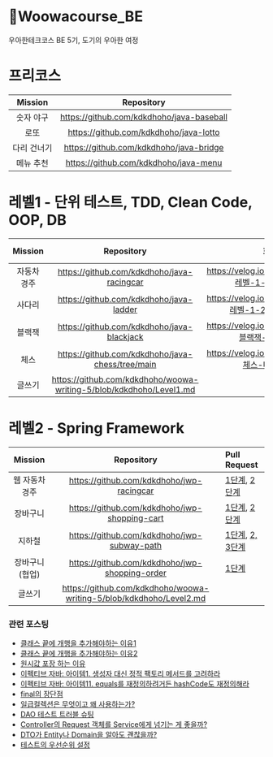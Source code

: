 # 🚀Woowacourse_BE

우아한테크코스 BE 5기, 도기의 우아한 여정

# 프리코스

| Mission |                Repository                 |
|:-------:|:-----------------------------------------:|
|  숫자 야구  | https://github.com/kdkdhoho/java-baseball |
|   로또    |  https://github.com/kdkdhoho/java-lotto   |
| 다리 건너기  |  https://github.com/kdkdhoho/java-bridge  |
|  메뉴 추천  |   https://github.com/kdkdhoho/java-menu   |

# 레벨1 - 단위 테스트, TDD, Clean Code, OOP, DB

| Mission |                             Repository                              |                      회고록                       | Pull Request                                                                                                                 |
|:-------:|:-------------------------------------------------------------------:|:----------------------------------------------:|:-----------------------------------------------------------------------------------------------------------------------------|
| 자동차 경주  |             https://github.com/kdkdhoho/java-racingcar              |  https://velog.io/@donghokim1998/레벨-1-1주차-회고록  | [1단계](https://github.com/woowacourse/java-racingcar/pull/506), [2단계](https://github.com/woowacourse/java-racingcar/pull/577) |
|   사다리   |               https://github.com/kdkdhoho/java-ladder               | https://velog.io/@donghokim1998/레벨-1-2-3주차-회고록 | [1단계](https://github.com/woowacourse/java-ladder/pull/57), [2단계](https://github.com/woowacourse/java-ladder/pull/179)        |
|   블랙잭   |             https://github.com/kdkdhoho/java-blackjack              |   https://velog.io/@donghokim1998/블랙잭-미션-회고록   | [1단계](https://github.com/woowacourse/java-blackjack/pull/475), [2단계](https://github.com/woowacourse/java-blackjack/pull/523) |
|   체스    |          https://github.com/kdkdhoho/java-chess/tree/main           |   https://velog.io/@donghokim1998/체스-미션-회고록    | [1, 2단계](https://github.com/woowacourse/java-chess/pull/512), [3, 4단계](https://github.com/woowacourse/java-chess/pull/551)   |
|   글쓰기   | https://github.com/kdkdhoho/woowa-writing-5/blob/kdkdhoho/Level1.md |                                                |                                                                                                                              |

# 레벨2 - Spring Framework

| Mission  |                             Repository                              | Pull Request                                                                                                                       |
|:--------:|:-------------------------------------------------------------------:|:-----------------------------------------------------------------------------------------------------------------------------------|
| 웹 자동차 경주 |              https://github.com/kdkdhoho/jwp-racingcar              | [1단계](https://github.com/woowacourse/jwp-racingcar/pull/27), [2단계](https://github.com/woowacourse/jwp-racingcar/pull/104)          |
|   장바구니   |            https://github.com/kdkdhoho/jwp-shopping-cart            | [1단계](https://github.com/woowacourse/jwp-shopping-cart/pull/197), [2단계](https://github.com/woowacourse/jwp-shopping-cart/pull/288) |
|   지하철    |             https://github.com/kdkdhoho/jwp-subway-path             | [1단계](https://github.com/woowacourse/jwp-subway-path/pull/84), [2, 3단계](https://github.com/woowacourse/jwp-subway-path/pull/175)   |
| 장바구니(협업) |           https://github.com/kdkdhoho/jwp-shopping-order            | [1단계](https://github.com/woowacourse/jwp-shopping-order/pull/82)                                                                   |
|   글쓰기    | https://github.com/kdkdhoho/woowa-writing-5/blob/kdkdhoho/Level2.md |                                                                                                                                    |

### 관련 포스팅

- [클래스 끝에 개행을 추가해야하는 이유1](https://velog.io/@doondoony/posix-eol)
- [클래스 끝에 개행을 추가해야하는 이유2](https://seongwon.dev/Git/20220303-%ED%8C%8C%EC%9D%BC%EC%9D%98_%EB%A7%88%EC%A7%80%EB%A7%89_%EA%B0%9C%ED%96%89/)
- [원시값 포장 하는 이유](https://tecoble.techcourse.co.kr/post/2020-05-29-wrap-primitive-type/)
- [이펙티브 자바: 아이템1. 생성자 대신 정적 팩토리 메서드를 고려하라](https://sun-22.tistory.com/84)
- [이펙티브 자바: 아이템11. equals를 재정의하려거든 hashCode도 재정의해라](https://github.com/woowacourse-study/2022-effective-java/blob/main/03%EC%9E%A5/%EC%95%84%EC%9D%B4%ED%85%9C_11/equals%EB%A5%BC_%EC%9E%AC%EC%A0%95%EC%9D%98%ED%95%98%EB%A0%A4%EA%B1%B0%EB%93%A0_hashCode%EB%8F%84_%EC%9E%AC%EC%A0%95%EC%9D%98%ED%95%98%EB%9D%BC.md)
- [final의 장단점](https://velog.io/@donghokim1998/final-키워드의-장단점)
- [일급컬렉션은 무엇이고 왜 사용하는가?](https://prolog.techcourse.co.kr/studylogs/3150)
- [DAO 테스트 트러블 슈팅](https://prolog.techcourse.co.kr/studylogs/3198)
- [Controller의 Request 객체를 Service에게 넘기는 게 좋을까?](https://prolog.techcourse.co.kr/studylogs/3206)
- [DTO가 Entity나 Domain을 알아도 괜찮을까?](https://prolog.techcourse.co.kr/studylogs/3422)
- [테스트의 우선순위 설정](https://prolog.techcourse.co.kr/studylogs/3514)
